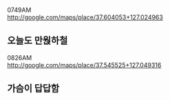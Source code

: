 0749AM  
http://google.com/maps/place/37.604053+127.024963  
  
오늘도 만웑하철
----------
  
0826AM  
http://google.com/maps/place/37.545525+127.049316  
  
가슴이 답답함
----------
  
